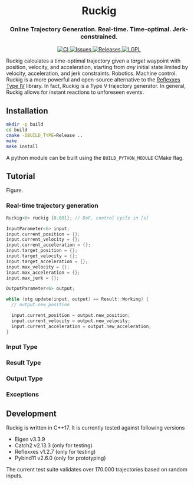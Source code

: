<div align="center">
  <h1 align="center">Ruckig</h1>
  <h3 align="center">
    Online Trajectory Generation. Real-time. Time-optimal. Jerk-constrained.
  </h3>
</div>
<p align="center">
  <a href="https://github.com/pantor/ruckig/actions">
    <img src="https://github.com/pantor/ruckig/workflows/CI/badge.svg" alt="CI">
  </a>

  <a href="https://github.com/pantor/ruckig/issues">
    <img src="https://img.shields.io/github/issues/pantor/ruckig.svg" alt="Issues">
  </a>

  <a href="https://github.com/pantor/ruckig/releases">
    <img src="https://img.shields.io/github/v/release/pantor/ruckig.svg?include_prereleases&sort=semver" alt="Releases">
  </a>

  <a href="https://github.com/pantor/ruckig/blob/master/LICENSE">
    <img src="https://img.shields.io/badge/license-MIT-green.svg" alt="LGPL">
  </a>
</p>

Ruckig calculates a time-optimal trajectory given a *target* waypoint with position, velocity, and acceleration, starting from *any* initial state limited by velocity, acceleration, and jerk constraints. Robotics. Machine control. Ruckig is a more powerful and open-source alternative to the [Reflexxes Type IV](http://reflexxes.ws/) library. In fact, Ruckig is a Type V trajectory generator. In general, Ruckig allows for instant reactions to unforeseen events.


## Installation

```bash
mkdir -p build
cd build
cmake -DBUILD_TYPE=Release ..
make
make install
```

A python module can be built using the `BUILD_PYTHON_MODULE` CMake flag.


## Tutorial

Figure.


### Real-time trajectory generation

```c++
Ruckig<6> ruckig {0.001}; // DoF, control cycle in [s]

InputParameter<6> input;
input.current_position = {};
input.current_velocity = {};
input.current_acceleration = {};
input.target_position = {};
input.target_velocity = {};
input.target_acceleration = {};
input.max_velocity = {};
input.max_acceleration = {};
input.max_jerk = {};

OutputParameter<6> output;

while (otg.update(input, output) == Result::Working) {
  // output.new_position

  input.current_position = output.new_position;
  input.current_velocity = output.new_velocity;
  input.current_acceleration = output.new_acceleration;
}

```

### Input Type


### Result Type


### Output Type


### Exceptions


## Development

Ruckig is written in C++17. It is currently tested against following versions

- Eigen v3.3.9
- Catch2 v2.13.3 (only for testing)
- Reflexxes v1.2.7 (only for testing)
- Pybind11 v2.6.0 (only for prototyping)

The current test suite validates over 170.000 trajectories based on random inputs.
